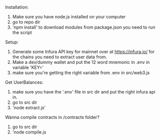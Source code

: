 Installation:

1. Make sure you have node.js installed on your computer
2. go to repo dir
3. 'npm install' to download modules from package.json you need to run the script

Setup:

1. Generate some Infura API key for mainnet over at https://infura.io/ for the chains you need to extract user data from.
2. Make a dev/dummy wallet and put the 12 word mnemonic in .env in variable 'KEY='
3. make sure you're getting the right variable from .env in src/web3.js

Get UserBalances:

1. make sure you have the '.env' file in src dir and put the right infura api in.
2. go to src dir
3. 'node extract.js'

Wanna compile contracts in /contracts folder?

1. go to src dir
2. 'node compile.js

